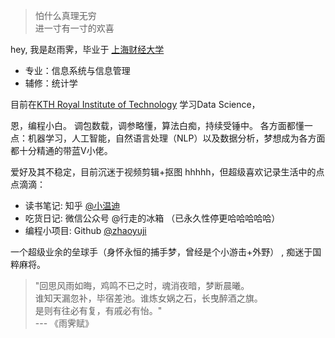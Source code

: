 > 怕什么真理无穷  
> 进一寸有一寸的欢喜

hey, 我是赵雨霁，毕业于 [上海财经大学](http://www.shufe.edu.cn/)

* 专业：信息系统与信息管理
* 辅修：统计学

目前在[KTH Royal Institute of Technology](https://www.kth.se/en/) 学习Data Science，

恩，编程小白。
调包数载，调参略懂，算法白痴，持续受锤中。
各方面都懂一点：机器学习，人工智能，自然语言处理（NLP）以及数据分析，梦想成为各方面都十分精通的带蓝V小佬。

爱好及其不稳定，目前沉迷于视频剪辑+抠图 hhhhh，但超级喜欢记录生活中的点点滴滴：
	
* 读书笔记: 知乎 [@小温迪](https://www.zhihu.com/people/zhao-yu-ji-23/activities)
* 吃货日记: 微信公众号 @行走的冰箱 （已永久性停更哈哈哈哈哈）
* 编程小项目: Github [@zhaoyuji](http://github.com/zhaoyuji)

一个超级业余的垒球手（身怀永恒的捕手梦，曾经是个小游击+外野） , 痴迷于国粹麻将。 

> "回思风雨如晦，鸡鸣不已之时，魂消夜暗，梦断晨曦。  
> 谁知天漏忽补，毕宿差池。谁炼女娲之石，长曳醉酒之旗。  
> 是则有往必有复，有戚必有怡。"    
> --- 《雨霁赋》 
